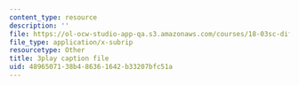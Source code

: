 ```yaml
---
content_type: resource
description: ''
file: https://ol-ocw-studio-app-qa.s3.amazonaws.com/courses/18-03sc-differential-equations-fall-2011/4896507138b486361642b33207bfc51a_fkGAF5jHjdY.srt
file_type: application/x-subrip
resourcetype: Other
title: 3play caption file
uid: 48965071-38b4-8636-1642-b33207bfc51a
---
```

